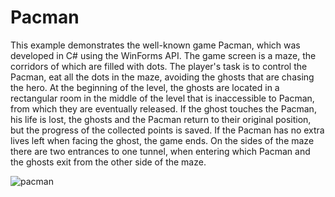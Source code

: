 # Pacman

This example demonstrates the well-known game Pacman, which was developed in C# using the WinForms API. The game screen is a maze, the corridors of 
which are filled with dots. The player's task is to control the Pacman, eat all the dots in the maze, avoiding the ghosts that are chasing the hero. 
At the beginning of the level, the ghosts are located in a rectangular room in the middle of the level that is inaccessible to Pacman, from which they 
are eventually released. If the ghost touches the Pacman, his life is lost, the ghosts and the Pacman return to their original position, but the progress 
of the collected points is saved. If the Pacman has no extra lives left when facing the ghost, the game ends. On the sides of the maze there are two 
entrances to one tunnel, when entering which Pacman and the ghosts exit from the other side of the maze.

![pacman](https://user-images.githubusercontent.com/61186198/111068115-75daad80-84d8-11eb-924d-e28280a274ee.gif)
